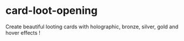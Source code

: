 # card-loot-opening
Create beautiful looting cards with holographic, bronze, silver, gold and hover effects !
